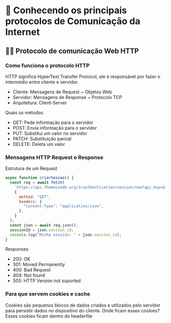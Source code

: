# 🚀 Conhecendo os principais protocolos de Comunicação da Internet

## 👩‍💻 Protocolo de comunicação Web HTTP

### Como funciona o protocolo HTTP

HTTP significa HyperText Transfer Protocol, ele é responsável por fazer o intermédio entre cliente e servidor.

- Cliente: Mensagens de Request ~ Objetos Web
- Servidor: Mensagens de Response ~ Protocolo TCP
- Arquitetura: Client-Server

Quais os métodos

- GET: Pede informação para o servidor
- POST: Envia informação para o servidor
- PUT: Substitui um valor no servidor
- PATCH: Substituição parcial
- DELETE: Deleta um valor

### Mensagens HTTP Request e Response

Estrutura de um Request

```javascript
async function criarSessao() {
  const req = await fetch(
    `https://api.themoviedb.org/3/authentication/session/new?api_key=${apiKey}&request_token=${requestToken}`,
    {
      method: "GET",
      headers: {
        "Content-Type": "application/json",
      },
    }
  );
  const json = await req.json();
  sessionId = json.session_id;
  console.log("Minha session: " + json.session_id);
}
```

Responses

- 200: OK
- 301: Moved Permanently
- 400: Bad Request
- 404: Not found
- 505: HTTP Version not suported

### Para que servem cookies e cache

Cookies são pequenos blocos de dados criados e utilizados pelo servidor para persistir dados no dispositivo do cliente.
Onde ficam esses cookies?
Esses cookies ficam dentro do headerfile
